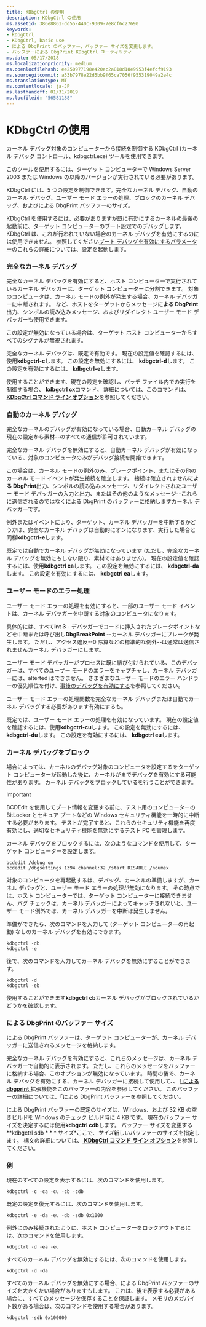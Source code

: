 ```yaml
---
title: KDbgCtrl の使用
description: KDbgCtrl の使用
ms.assetid: 386e8861-dd55-440c-9309-7e8cf6c27690
keywords:
- KDbgCtrl
- KDbgCtrl, basic use
- による DbgPrint のバッファー、バッファー サイズを変更します。
- バッファーによる DbgPrint KDbgCtrl ユーティリティ
ms.date: 05/17/2018
ms.localizationpriority: medium
ms.openlocfilehash: ee250977198e420ec2a818d18e9953f4efcf9193
ms.sourcegitcommit: a33b7978e22d5bb9f65ca7056f955319049a2e4c
ms.translationtype: MT
ms.contentlocale: ja-JP
ms.lasthandoff: 01/31/2019
ms.locfileid: "56581188"
---
```

# <a name="using-kdbgctrl"></a>KDbgCtrl の使用


カーネル デバッグ対象のコンピューターから接続を制御する KDbgCtrl (カーネル デバッグ コントロール、kdbgctrl.exe) ツールを使用できます。

このツールを使用するには、ターゲット コンピューターで Windows Server 2003 または Windows の以降のバージョンが実行されている必要があります。

KDbgCtrl には、5 つの設定を制御できます。完全なカーネル デバッグ、自動のカーネル デバッグ、ユーザー モード エラーの処理、ブロックのカーネル デバッグ、およびによる DbgPrint バッファーのサイズ。

KDbgCtrl を使用するには、必要がありますが既に有効にするカーネルの最後の起動前に、ターゲット コンピューターのブート設定でのデバッグします。 KDbgCtrl は、これが行われていない場合のカーネル デバッグを有効にするのには使用できません。 参照してください[ブート デバッグを有効にするパラメーター](https://msdn.microsoft.com/library/windows/hardware/ff542279)のこれらの詳細については、設定を起動します。

### <a name="span-idfullkerneldebuggingspanspan-idfullkerneldebuggingspanfull-kernel-debugging"></a><span id="full_kernel_debugging"></span><span id="FULL_KERNEL_DEBUGGING"></span>完全なカーネル デバッグ

完全なカーネル デバッグを有効にすると、ホスト コンピューターで実行されているカーネル デバッガーは、ターゲット コンピューターに分割できます。 対象のコンピュータは、カーネル モードの例外が発生する場合、カーネル デバッガーに中断されます。 など、ホストをターゲットからメッセージ**による DbgPrint**出力、シンボルの読み込みメッセージ、およびリダイレクト ユーザー モード デバッガーも使用できます。

この設定が無効になっている場合は、ターゲット ホスト コンピューターからすべてのシグナルが無視されます。

完全なカーネル デバッグは、既定で有効です。 現在の設定値を確認するには、使用**kdbgctrl-c**します。 この設定を無効にするには、 **kdbgctrl-d**します。 この設定を有効にするには、 **kdbgctrl-e**します。

使用することができます、現在の設定を確認し、バッチ ファイル内での実行を制御する場合、 **kdbgctrl cx**コマンド。 詳細については、このコマンドは、[ **KDbgCtrl コマンド ライン オプション**](kdbgctrl-command-line-options.md)を参照してください。

### <a name="span-idautomatickerneldebuggingspanspan-idautomatickerneldebuggingspanautomatic-kernel-debugging"></a><span id="automatic_kernel_debugging"></span><span id="AUTOMATIC_KERNEL_DEBUGGING"></span>自動のカーネル デバッグ

完全なカーネルのデバッグが有効になっている場合、自動カーネル デバッグの現在の設定から素材--のすべての通信が許可されています。

完全なカーネル デバッグを無効にすると、自動カーネル デバッグが有効になっている、対象のコンピュータのみがデバッグ接続を開始できます。

この場合は、カーネル モードの例外のみ、ブレークポイント、またはその他のカーネル モード イベントが発生接続を確立します。 接続は確立されません**による DbgPrint**出力、シンボルの読み込みメッセージ、リダイレクトされたユーザー モード デバッガーの入力と出力、またはその他のようなメッセージ--これらに送信されるのではなくによる DbgPrint のバッファーに格納しますカーネル デバッガーです。

例外またはイベントにより、ターゲット、カーネル デバッガーを中断するかどうかは、完全なカーネル デバッグは自動的にオンになります、実行した場合と同様**kdbgctrl-e**します。

既定では自動でカーネル デバッグが無効になっています (ただし、完全なカーネル デバッグを無効にもしない限り、素材ではありません)。 現在の設定値を確認するには、使用**kdbgctrl ca**します。 この設定を無効にするには、 **kdbgctrl-da**します。 この設定を有効にするには、 **kdbgctrl ea**します。

### <a name="span-idusermodeerrorhandlingspanspan-idusermodeerrorhandlingspanuser-mode-error-handling"></a><span id="user_mode_error_handling"></span><span id="USER_MODE_ERROR_HANDLING"></span>ユーザー モードのエラー処理

ユーザー モード エラーの処理を有効にすると、一部のユーザー モード イベントは、カーネル デバッガーを中断する対象のコンピュータになります。

具体的には、すべて**int 3** - デバッガーでコードに挿入されたブレークポイントなどを中断または呼び出し**DbgBreakPoint** --カーネル デバッガーにブレークが発生します。 ただし、アクセス違反--0 除算などの標準的な例外--は通常は送信されませんカーネル デバッガーにします。

ユーザー モード デバッガーがプロセスに既に結び付けられている、このデバッガーは、すべてのユーザー モードのエラーをキャプチャし、カーネル デバッガーには、alterted はできません。 さまざまなユーザー モードのエラー ハンドラーの優先順位を付け、[事後のデバッグを有効にする](enabling-postmortem-debugging.md)を参照してください。

ユーザー モード エラーの処理関数を完全なカーネル デバッグまたは自動でカーネル デバッグする必要があります有効にするも。

既定では、ユーザー モード エラーの処理を有効になっています。 現在の設定値を確認するには、使用**kdbgctrl-cu**します。 この設定を無効にするには、 **kdbgctrl-du**します。 この設定を有効にするには、 **kdbgctrl eu**します。

### <a name="span-idblockingkerneldebuggingspanspan-idblockingkerneldebuggingspanblocking-kernel-debugging"></a><span id="blocking_kernel_debugging"></span><span id="BLOCKING_KERNEL_DEBUGGING"></span>カーネル デバッグをブロック

場合によっては、カーネルのデバッグ対象のコンピュータを設定するをターゲット コンピューターが起動した後に、カーネルがまでデバッグを有効にする可能性があります。 カーネル デバッグをブロックしているを行うことができます。

> [!IMPORTANT]
> BCDEdit を使用してブート情報を変更する前に、テスト用のコンピューターの BitLocker とセキュア ブートなどの Windows セキュリティ機能を一時的に中断する必要があります。
> テストが完了すると、これらのセキュリティ機能を再度有効にし、適切なセキュリティ機能を無効にするテスト PC を管理します。

カーネル デバッグをブロックするには、次のようなコマンドを使用して、ターゲット コンピューターを設定します。

```console
bcdedit /debug on
bcdedit /dbgsettings 1394 channel:32 /start DISABLE /noumex
```

対象のコンピュータを再起動するは、デバッグ、カーネルの準備しますが、カーネル デバッグと、ユーザー モード エラーの処理が無効になります。 その時点では、ホスト コンピューターでは、ターゲット コンピューターに接続できません、バグ チェックは、カーネル デバッガーによってキャッチされないと、ユーザー モード例外では、カーネル デバッガーを中断は発生しません。

準備ができたら、次のコマンドを入力して (ターゲット コンピューターの再起動) なしのカーネル デバッグを有効にできます。

```console
kdbgctrl -db
kdbgctrl -e
```

後で、次のコマンドを入力してカーネル デバッグを無効にすることができます。

```console
kdbgctrl -d
kdbgctrl -eb
```

使用することができます**kdbgctrl cb**カーネル デバッグがブロックされているかどうかを確認します。

### <a name="span-idthedbgprintbuffersizespanspan-idthedbgprintbuffersizespanthe-dbgprint-buffer-size"></a><span id="the_dbgprint_buffer_size"></span><span id="THE_DBGPRINT_BUFFER_SIZE"></span>による DbgPrint のバッファー サイズ

による DbgPrint バッファーは、ターゲット コンピューターが、カーネル デバッガーに送信されるメッセージを格納します。

完全なカーネル デバッグを有効にすると、これらのメッセージは、カーネル デバッガーで自動的に表示されます。 ただし、これらのメッセージをバッファーに格納する場合、このオプションが無効になっています。 時間の後で、カーネル デバッグを有効にする、カーネル デバッガーに接続して使用して、、 [ **! による dbgprint** ](-dbgprint.md)拡張機能をこのバッファーの内容を参照してください。 このバッファーの詳細については、「による DbgPrint バッファーを参照してください。

による DbgPrint バッファーの既定のサイズは、Windows、および 32 KB の空きビルドを Windows のチェック ビルド時に 4 KB です。 現在のバッファー サイズを決定するには使用**kdbgctrl cdb**します。 バッファー サイズを変更する **kdbgctrl sdb * * * サイズ*ここで、*サイズ*新しいバッファーのサイズを指定します。 構文の詳細については、[ **KDbgCtrl コマンド ライン オプション**](kdbgctrl-command-line-options.md)を参照してください。

### <a name="span-idexamplesspanspan-idexamplesspanexamples"></a><span id="examples"></span><span id="EXAMPLES"></span>例

現在のすべての設定を表示するには、次のコマンドを使用します。

```console
kdbgctrl -c -ca -cu -cb -cdb 
```

既定の設定を復元するには、次のコマンドを使用します。

```console
kdbgctrl -e -da -eu -db -sdb 0x1000 
```

例外にのみ接続されたように、ホスト コンピューターをロックアウトするには、次のコマンドを使用します。

```console
kdbgctrl -d -ea -eu 
```

すべてのカーネル デバッグを無効にするには、次のコマンドを使用します。

```console
kdbgctrl -d -da 
```

すべてのカーネル デバッグを無効にする場合、による DbgPrint バッファーのサイズを大きくたい場合がありますもします。 これは、後で表示する必要がある場合に、すべてのメッセージを保存することを保証します。 メモリのメガバイト数がある場合は、次のコマンドを使用する場合があります。

```console
kdbgctrl -sdb 0x100000 
```

 

 





